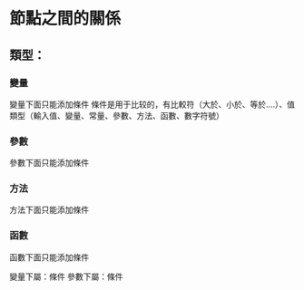 # 節點之間的關係

## 類型：
### 變量
變量下面只能添加條件
條件是用于比较的，有比較符（大於、小於、等於....）、值類型（輸入值、變量、常量、參數、方法、函數、數字符號）
### 參數
參數下面只能添加條件
### 方法
方法下面只能添加條件
### 函數
函數下面只能添加條件


變量下屬：條件
參數下屬：條件